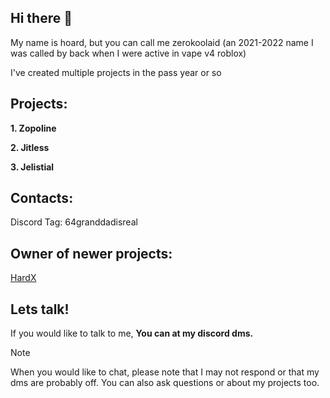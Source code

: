 ## Hi there 👋
My name is hoard, but you can call me zerokoolaid (an 2021-2022 name I was called by back when I were active in vape v4 roblox)


I've created multiple projects in the pass year or so
## Projects:
**1. Zopoline**

**2. Jitless**

**3. Jelistial**

## Contacts:
Discord Tag: 64granddadisreal
## Owner of newer projects:
[HardX](https://discord.gg/UTDdd79U8A)
## Lets talk!
If you would like to talk to me, **You can at my discord dms.**
> [!NOTE]
> When you would like to chat, please note that I may not respond or that my dms are probably off. You can also ask questions or about my projects too.
